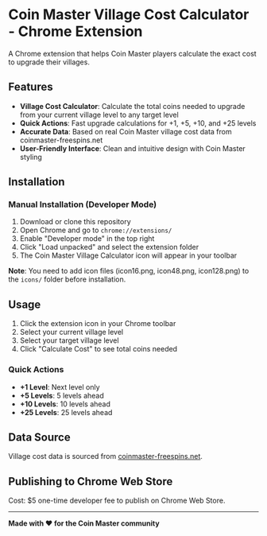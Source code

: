 # Coin Master Village Cost Calculator - Chrome Extension

A Chrome extension that helps Coin Master players calculate the exact cost to upgrade their villages.

## Features

- **Village Cost Calculator**: Calculate the total coins needed to upgrade from your current village level to any target level
- **Quick Actions**: Fast upgrade calculations for +1, +5, +10, and +25 levels
- **Accurate Data**: Based on real Coin Master village cost data from coinmaster-freespins.net
- **User-Friendly Interface**: Clean and intuitive design with Coin Master styling

## Installation

### Manual Installation (Developer Mode)
1. Download or clone this repository
2. Open Chrome and go to `chrome://extensions/`
3. Enable "Developer mode" in the top right
4. Click "Load unpacked" and select the extension folder
5. The Coin Master Village Calculator icon will appear in your toolbar

**Note**: You need to add icon files (icon16.png, icon48.png, icon128.png) to the `icons/` folder before installation.

## Usage

1. Click the extension icon in your Chrome toolbar
2. Select your current village level
3. Select your target village level
4. Click "Calculate Cost" to see total coins needed

### Quick Actions
- **+1 Level**: Next level only
- **+5 Levels**: 5 levels ahead
- **+10 Levels**: 10 levels ahead
- **+25 Levels**: 25 levels ahead

## Data Source

Village cost data is sourced from [coinmaster-freespins.net](https://coinmaster-freespins.net).

## Publishing to Chrome Web Store

Cost: $5 one-time developer fee to publish on Chrome Web Store.

---

**Made with ❤️ for the Coin Master community**
